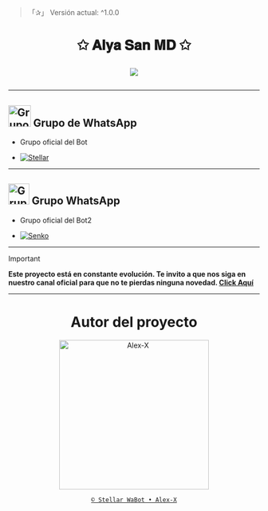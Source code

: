 > 「✰」 Versión actual: ^1.0.0

<h1 align="center">✩ 𝐀𝐥𝐲𝐚 𝐒𝐚𝐧 𝐌𝐃 ✩</p>
<p>
        <img src = "https://stellarwa.xyz/files/1749938512574.jpg">
    </p>

---

## <img src="https://static.wikia.nocookie.net/nyancat/images/d/d3/Nyan-cat.gif/revision/latest/scale-to-width-down/400?cb=20131231222500&path-prefix=es" alt="Grupo" width="45" height="43"> Grupo de WhatsApp

- Grupo oficial del Bot

* <a href="https://stellarwa.xyz/stellar"><img alt="Stellar" src="https://img.shields.io/badge/Stellar-WaBot-25D366?style=for-the-badge&logo=whatsapp&logoColor=white"/></a>

---

## <img src="https://i.pinimg.com/originals/19/80/6e/19806e91932e6054965fc83b85241270.gif" alt="Grupo de WhatsApp" width="42" height="42"> Grupo WhatsApp

- Grupo oficial del Bot2

* <a href="https://stellarwa.xyz/senko"><img alt="Senko" src="https://img.shields.io/badge/Stellar-Senko-25D366?style=for-the-badge&logo=whatsapp&logoColor=white"/></a>

---

> [!IMPORTANT]
> **Este proyecto está en constante evolución. Te invito a que nos siga en nuestro canal oficial para que no te pierdas ninguna novedad. [Click Aquí](https://stellarwa.xyz/channel)**

----

<div align="center">
  <h1 align="center">Autor del proyecto</h1>

<a href="https://github.com/DevAlexJs"><img src="https://github.com/DevAlexJs.png" width="300" height="300" alt="Alex-X"/></a>

[`© Stellar WaBot • Alex-X`](https://stellarwa.xyz/stellar)

